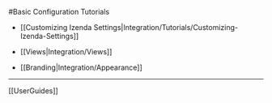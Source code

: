 #Basic Configuration Tutorials

* [[Customizing Izenda Settings|Integration/Tutorials/Customizing-Izenda-Settings]]

* [[Views|Integration/Views]]

* [[Branding|Integration/Appearance]]


---
[[UserGuides]]